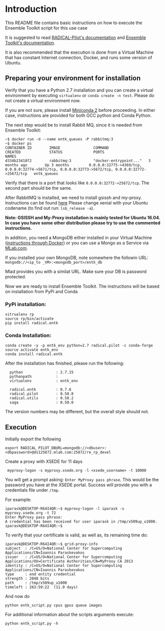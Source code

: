 # Introduction

This README file contains basic instructions on how to execute the Ensemble Toolkit 
script for this use case

It is suggested to read [RADICAL-Pilot's documentation](https://radicalpilot.readthedocs.io/en/latest/)
and [Ensemble Toolkit's documentation](https://radicalentk.readthedocs.io/en/latest/).

It is also recommended that the execution is done from a Virtual Machine that has constant 
Internet connection, Docker, and runs some version of Ubuntu.

## Preparing your environment for installation

Verify that you have a Python 2.7 installation and you can create a virtual environment
by executing `virtualenv` or `conda create -n test`. Please do not create a virtual environment now.

If you are not sure, please install [Miniconda 2](https://conda.io/miniconda.html) before proceeding.
In either case, instructions are provided for both GCC python and Conda Python.

The next step would be to install Rabbit MQ, since it is needed from Ensemble Toolkit:

```
~$ docker run -d --name entk_queues -P rabbitmq:3
~$ docker ps
CONTAINER ID        IMAGE               COMMAND                  CREATED             STATUS              PORTS                                                                                                 NAMES
d334b23418f2        rabbitmq:3          "docker-entrypoint..."   3 months ago        Up 3 months         0.0.0.0:32775->4369/tcp, 0.0.0.0:32774->5671/tcp, 0.0.0.0:32773->5672/tcp, 0.0.0.0:32772->25672/tcp   entk_queues
```
Verify that there is a port that looks like `0.0.0.0:32772->25672/tcp`. The second part should be the same.

After RabbitMQ is installed, we need to install gsissh and my-proxy. Instructions
can be found [here](https://github.com/vivek-bala/docs/blob/master/misc/gsissh_setup_stampede_ubuntu_xenial.sh)
Please change xenial with your Ubuntu codename (to find out run: `lsb_release -a`). 

__Note: GSISSH and My-Proxy installation is mainly tested for Ubuntu 16.04. In case you have some other distribution please try to use the commented instructions.__

In addition, you need a MongoDB either installed in your Virtual Machine ([instructions through Docker](https://codehangar.io/mongodb-image-instance-with-docker-toolbox-tutorial/)) 
or you can use a Mongo as a Service via [MLab.com](https://mlab.com/). 

If you installed your own MongoDB, note somewhere the followin URL:
`mongodb://<ip_to _VM>:<mongodb_port>/entk_db`

Mlad provides you with a similat URL. Make sure your DB is password protected.

Now we are ready to install Ensemble Toolkit. The instructions will be based on installation from PyPi and Conda

### PyPi installation:

```
vitrualenv rp
source rp/bin/activate
pip install radical.entk
```

### Conda Installation:

```
conda create -y -p entk_env python=2.7 radical.pilot -c conda-forge
source activate entk_env
conda install radical.entk
```

After the installation has finished, please run the following:
```
  python               : 2.7.15
  pythonpath           :
  virtualenv           : entk_env

  radical.entk         : 0.7.6
  radical.pilot        : 0.50.8
  radical.utils        : 0.50.2
  saga                 : 0.50.0
```
The version numbers may be different, but the overall style should not.

## Execution
Initially export the following

```
export RADICAL_PILOT_DBURL=mongodb://<dbuser>:<dbpassword>@ds125872.mlab.com:25872/re_rp_devel
```

Create a proxy with XSEDE for 11 days

```
 myproxy-logon -s myproxy.xsede.org -l <xsede_username> -t 10000
```

You will get a prompt asking: `Enter MyProxy pass phrase`. This would be the password 
you have at the XSEDE portal. Success will provide you with a credentials file under
`/tmp`.

For example:
```
iparask@DESKTOP-R64I4QR:~$ myproxy-logon -l iparask -s myproxy.xsede.org -t 72
Enter MyProxy pass phrase:
A credential has been received for user iparask in /tmp/x509up_u1000.
iparask@DESKTOP-R64I4QR:~$
```

To verify that your certificate is valid, as well as, its remaining time do:
```
iparask@DESKTOP-R64I4QR:~$ grid-proxy-info
subject  : /C=US/O=National Center for Supercomputing Applications/CN=Ioannis Paraskevakos
issuer   : /C=US/O=National Center for Supercomputing Applications/OU=Certificate Authorities/CN=MyProxy CA 2013
identity : /C=US/O=National Center for Supercomputing Applications/CN=Ioannis Paraskevakos
type     : end entity credential
strength : 2048 bits
path     : /tmp/x509up_u1000
timeleft : 263:59:22  (11.0 days)
```

And now do
```
python entk_script.py cpus gpus queue images
```
For additional information about the scripts arguments execute:
```
python entk_script.py -h
```
